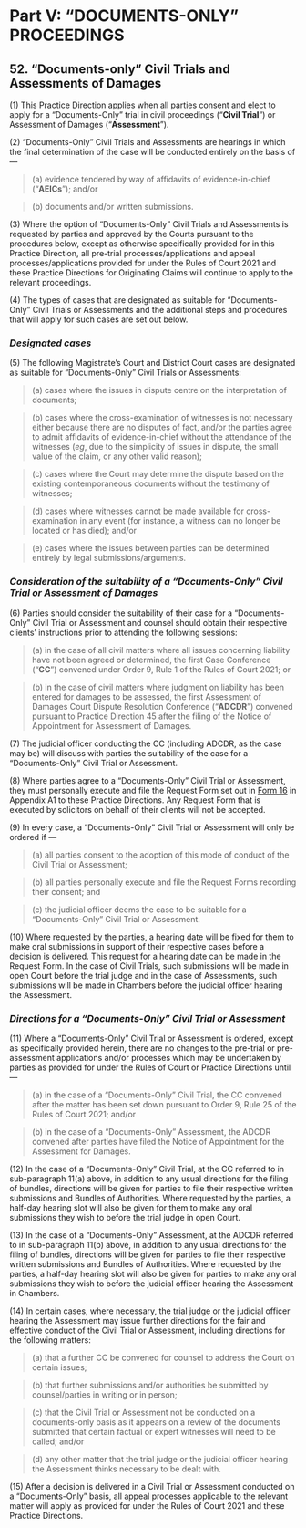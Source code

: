 # Part V: “DOCUMENTS-ONLY” PROCEEDINGS

## 52. “Documents-only” Civil Trials and Assessments of Damages 

(1) This Practice Direction applies when all parties consent and elect to apply for a “Documents-Only” trial in civil proceedings (“**Civil Trial**”) or Assessment of Damages (“**Assessment**”).

(2) “Documents-Only” Civil Trials and Assessments are hearings in which the final determination of the case will be conducted entirely on the basis of —

>(a) evidence tendered by way of affidavits of evidence-in-chief (“**AEICs**”); and/or

>(b) documents and/or written submissions.

(3) Where the option of “Documents-Only” Civil Trials and Assessments is requested by parties and approved by the Courts pursuant to the procedures below, except as otherwise specifically provided for in this Practice Direction, all pre-trial processes/applications and appeal processes/applications provided for under the Rules of Court 2021 and these Practice Directions for Originating Claims will continue to apply to the relevant proceedings.

(4) The types of cases that are designated as suitable for “Documents-Only” Civil Trials or Assessments and the additional steps and procedures that will apply for such cases are set out below.

### ***Designated cases***

(5) The following Magistrate’s Court and District Court cases are designated as suitable for “Documents-Only” Civil Trials or Assessments:

>(a) cases where the issues in dispute centre on the interpretation of documents;

>(b) cases where the cross-examination of witnesses is not necessary either because there are no disputes of fact, and/or the parties agree to admit affidavits of evidence-in-chief without the attendance of the witnesses (*eg*, due to the simplicity of issues in dispute, the small value of the claim, or any other valid reason);

>(c) cases where the Court may determine the dispute based on the existing contemporaneous documents without the testimony of witnesses;

>(d) cases where witnesses cannot be made available for cross-examination in any event (for instance, a witness can no longer be located or has died); and/or

>(e) cases where the issues between parties can be determined entirely by legal submissions/arguments.

### ***Consideration of the suitability of a “Documents-Only” Civil Trial or Assessment of Damages***

(6) Parties should consider the suitability of their case for a “Documents-Only” Civil Trial or Assessment and counsel should obtain their respective clients’ instructions prior to attending the following sessions:

>(a) in the case of all civil matters where all issues concerning liability have not been agreed or determined, the first Case Conference (“**CC**”) convened under Order 9, Rule 1 of the Rules of Court 2021; or

>(b) in the case of civil matters where judgment on liability has been entered for damages to be assessed, the first Assessment of Damages Court Dispute Resolution Conference (“**ADCDR**”) convened pursuant to Practice Direction 45 after the filing of the Notice of Appointment for Assessment of Damages. 

(7) The judicial officer conducting the CC (including ADCDR, as the case may be) will discuss with parties the suitability of the case for a “Documents-Only” Civil Trial or Assessment.

(8) Where parties agree to a “Documents-Only” Civil Trial or Assessment, they must personally execute and file the Request Form set out in [Form 16](https://epd-statecourts-2021.opendoc.gov.sg/Forms/Appendix%20A1/Form%2016.pdf) in Appendix A1 to these Practice Directions. Any Request Form that is executed by solicitors on behalf of their clients will not be accepted.

(9) In every case, a “Documents-Only” Civil Trial or Assessment will only be ordered if —

>(a) all parties consent to the adoption of this mode of conduct of the Civil Trial or Assessment;

>(b) all parties personally execute and file the Request Forms recording their consent; and

>(c) the judicial officer deems the case to be suitable for a “Documents-Only” Civil Trial or Assessment.

(10) Where requested by the parties, a hearing date will be fixed for them to make oral submissions in support of their respective cases before a decision is delivered. This request for a hearing date can be made in the Request Form. In the case of Civil Trials, such submissions will be made in open Court before the trial judge and in the case of Assessments, such submissions will be made in Chambers before the judicial officer hearing the Assessment.

### ***Directions for a “Documents-Only” Civil Trial or Assessment***

(11) Where a “Documents-Only” Civil Trial or Assessment is ordered, except as specifically provided herein, there are no changes to the pre-trial or pre-assessment applications and/or processes which may be undertaken by parties as provided for under the Rules of Court or Practice Directions until —

>(a) in the case of a “Documents-Only” Civil Trial, the CC convened after the matter has been set down pursuant to Order 9, Rule 25 of the Rules of Court 2021; and/or

>(b) in the case of a “Documents-Only” Assessment, the ADCDR convened after parties have filed the Notice of Appointment for the Assessment for Damages.

(12) In the case of a “Documents-Only” Civil Trial, at the CC referred to in sub-paragraph 11(a) above, in addition to any usual directions for the filing of bundles, directions will be given for parties to file their respective written submissions and Bundles of Authorities. Where requested by the parties, a half-day hearing slot will also be given for them to make any oral submissions they wish to before the trial judge in open Court.

(13) In the case of a “Documents-Only” Assessment, at the ADCDR referred to in sub-paragraph 11(b) above, in addition to any usual directions for the filing of bundles, directions will be given for parties to file their respective written submissions and Bundles of Authorities. Where requested by the parties, a half-day hearing slot will also be given for parties to make any oral submissions they wish to before the judicial officer hearing the Assessment in Chambers.

(14) In certain cases, where necessary, the trial judge or the judicial officer hearing the Assessment may issue further directions for the fair and effective conduct of the Civil Trial or Assessment, including directions for the following matters: 

>(a) that a further CC be convened for counsel to address the Court on certain issues;

>(b) that further submissions and/or authorities be submitted by counsel/parties in writing or in person; 

>(c) that the Civil Trial or Assessment not be conducted on a documents-only basis as it appears on a review of the documents submitted that certain factual or expert witnesses will need to be called; and/or

>(d) any other matter that the trial judge or the judicial officer hearing the Assessment thinks necessary to be dealt with.

(15) After a decision is delivered in a Civil Trial or Assessment conducted on a “Documents-Only” basis, all appeal processes applicable to the relevant matter will apply as provided for under the Rules of Court 2021 and these Practice Directions. 
